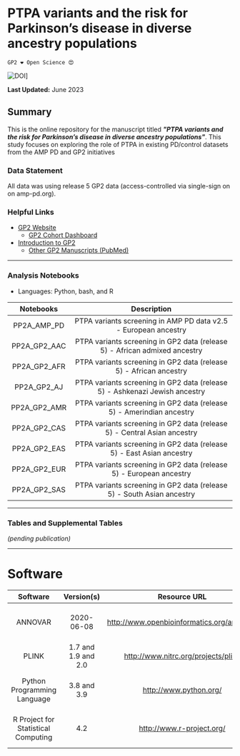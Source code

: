 # PTPA variants and the risk for Parkinson’s disease in diverse ancestry populations

`GP2 ❤️ Open Science 😍`

![DOI](https://zenodo.org/badge/DOI/10.5281/zenodo.8015472.svg)]

**Last Updated:** June 2023 

## Summary
This is the online repository for the manuscript titled ***"PTPA variants and the risk for Parkinson’s disease in diverse ancestry populations"***. This study focuses on exploring the role of PTPA in existing PD/control datasets from the AMP PD and GP2 initiatives

### Data Statement 
All data was using release 5 GP2 data (access-controlled via single-sign on on amp-pd.org).

### Helpful Links 
- [GP2 Website](https://gp2.org/)
    - [GP2 Cohort Dashboard](https://gp2.org/cohort-dashboard-advanced/)
- [Introduction to GP2](https://movementdisorders.onlinelibrary.wiley.com/doi/10.1002/mds.28494)
    - [Other GP2 Manuscripts (PubMed)](https://pubmed.ncbi.nlm.nih.gov/?term=%22global+parkinson%27s+genetics+program%22)

---
### Analysis Notebooks
* Languages: Python, bash, and R

| **Notebooks** |                                                    **Description**                                                   |
|:----------------:|:--------------------------------------------------------------------------------------------------------------------:|
|        PP2A_AMP_PD    | PTPA variants screening in AMP PD data v2.5 - European ancestry |
|        PP2A_GP2_AAC  | PTPA variants screening in GP2 data (release 5) - African admixed ancestry |
|        PP2A_GP2_AFR      | PTPA variants screening in GP2 data (release 5) - African ancestry |
|        PP2A_GP2_AJ    | PTPA variants screening in GP2 data (release 5) - Ashkenazi Jewish ancestry |
|        PP2A_GP2_AMR    | PTPA variants screening in GP2 data (release 5) - Amerindian ancestry |
|        PP2A_GP2_CAS  | PTPA variants screening in GP2 data (release 5) - Central Asian ancestry |
|        PP2A_GP2_EAS  | PTPA variants screening in GP2 data (release 5) - East Asian ancestry |
|        PP2A_GP2_EUR    | PTPA variants screening in GP2 data (release 5) - European ancestry |
|        PP2A_GP2_SAS  | PTPA variants screening in GP2 data (release 5) - South Asian ancestry |


---
### Tables and Supplemental Tables 

*(pending publication)*

---

# Software 

|               Software              |      Version(s)     |                       Resource URL                       |       RRID      |                                               Notes                                               |
|:-----------------------------------:|:-------------------:|:--------------------------------------------------------:|:---------------:|:-------------------------------------------------------------------------------------------------:|
|               ANNOVAR               |      2020-06-08     |        http://www.openbioinformatics.org/annovar/        | RRID:SCR_012821 |                refGene; avsnp150; ljb26_all; gnomad312_genome; used for annotation                |
|                PLINK                | 1.7 and 1.9 and 2.0 |            http://www.nitrc.org/projects/plink           | RRID:SCR_001757 |                                     used for genetic analyses                                     |
|     Python Programming Language     |     3.8 and 3.9     |                  http://www.python.org/                  | RRID:SCR_008394 | pandas; numpy; seaborn; matplotlib; statsmodel; used for general data wrangling/plotting/analyses |
| R Project for Statistical Computing |         4.2         |                 http://www.r-project.org/                | RRID:SCR_001905 |   tidyverse; dplyr; tidyr; ggplot; data.table; used for general data wrangling/plotting/analyses  |
